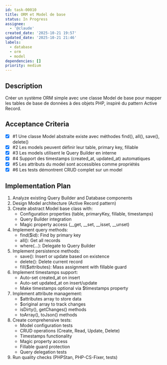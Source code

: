 ```yaml
---
id: task-00010
title: ORM et Model de base
status: In Progress
assignee:
  - '@claude'
created_date: '2025-10-21 19:57'
updated_date: '2025-10-21 21:46'
labels:
  - database
  - orm
  - model
dependencies: []
priority: medium
---
```


## Description

<!-- SECTION:DESCRIPTION:BEGIN -->
Créer un système ORM simple avec une classe Model de base pour mapper les tables de base de données à des objets PHP, inspiré du pattern Active Record.
<!-- SECTION:DESCRIPTION:END -->

## Acceptance Criteria
<!-- AC:BEGIN -->
- [x] #1 Une classe Model abstraite existe avec méthodes find(), all(), save(), delete()
- [x] #2 Les models peuvent définir leur table, primary key, fillable
- [x] #3 Les models utilisent le Query Builder en interne
- [x] #4 Support des timestamps (created_at, updated_at) automatiques
- [x] #5 Les attributs du model sont accessibles comme propriétés
- [x] #6 Les tests démontrent CRUD complet sur un model
<!-- AC:END -->

## Implementation Plan

<!-- SECTION:PLAN:BEGIN -->
1. Analyze existing Query Builder and Database components
2. Design Model architecture (Active Record pattern)
3. Create abstract Model base class with:
   - Configuration properties (table, primaryKey, fillable, timestamps)
   - Query Builder integration
   - Magic property access (__get, __set, __isset, __unset)
4. Implement query methods:
   - find($id): Find by primary key
   - all(): Get all records
   - where(...): Delegate to Query Builder
5. Implement persistence methods:
   - save(): Insert or update based on existence
   - delete(): Delete current record
   - fill($attributes): Mass assignment with fillable guard
6. Implement timestamps support:
   - Auto-set created_at on insert
   - Auto-set updated_at on insert/update
   - Make timestamps optional via $timestamps property
7. Implement attribute management:
   - $attributes array to store data
   - $original array to track changes
   - isDirty(), getChanges() methods
   - toArray(), toJson() methods
8. Create comprehensive tests:
   - Model configuration tests
   - CRUD operations (Create, Read, Update, Delete)
   - Timestamps functionality
   - Magic property access
   - Fillable guard protection
   - Query delegation tests
9. Run quality checks (PHPStan, PHP-CS-Fixer, tests)
<!-- SECTION:PLAN:END -->
